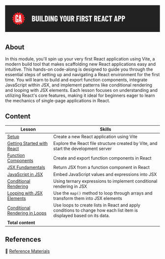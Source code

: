 # ![Building Your First React App](../assets/hero.png)

## About

In this module, you'll spin up your very first React application using Vite, a modern build tool that makes scaffolding new React applications easy and intuitive. This hands-on code-along is designed to guide you through the essential steps of setting up and navigating a React environment for the first time. You will learn to build and export function components, integrate JavaScript within JSX, and implement patterns like conditional rendering and looping with JSX elements. Each lesson focuses on understanding and utilizing React's core features, making it ideal for beginners eager to learn the mechanics of single-page applications in React.

## Content

| Lesson                                                                        | Skills                                                                                                               |
| ----------------------------------------------------------------------------- | -------------------------------------------------------------------------------------------------------------------- |
| [Setup](../setup/README.md)                                                   | Create a new React application using Vite                                                                            |
| [Getting Started with React](../getting-started-with-react/README.md)         | Explore the React file structure created by Vite, and start the development server                                   |
| [Function Components](../function-components/README.md)                       | Create and export function components in React                                                                       |
| [JSX Fundamentals](../jsx-fundamentals/README.md)                             | Return JSX from a function component in React                                                                        |
| [JavaScript in JSX](../javascript-in-jsx/README.md)                           | Embed JavaScript values and expressions into JSX                                                                     |
| [Conditional Rendering](../conditional-rendering/README.md)                   | Using ternary expressions to implement conditional rendering in JSX                                                  |
| [Looping with JSX Elements](../looping-with-jsx-elements/README.md)           | Use the `map()` method to loop through arrays and transform them into JSX elements                                   |
| [Conditional Rendering in Loops](../conditional-rendering-in-loops/README.md) | Use loops to create lists in React and apply conditions to change how each list item is displayed based on its data. |
| **Total content**                                                             |                                                                                                                      |

## References

📖 [Reference Materials](../references/README.md)
